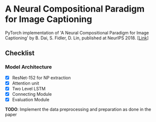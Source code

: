 # A Neural Compositional Paradigm for Image Captioning

PyTorch implementation of 'A Neural Compositional Paradigm for Image Captioning' by B. Dai, S. Fidler, D. Lin, published at NeurIPS 2018. [[Link](https://arxiv.org/abs/1810.09630)]

## Checklist
### Model Architecture
- [x] ResNet-152 for NP extraction
- [x] Attention unit
- [x] Two Level LSTM
- [x] Connecting Module
- [x] Evaluation Module

**TODO**: Implement the data preprocessing and preparation as done in the paper

